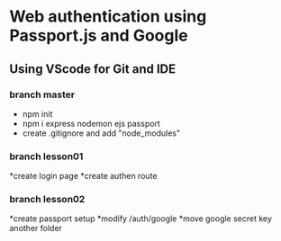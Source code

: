 # Web authentication using Passport.js and Google
## Using VScode for Git and IDE

### branch master
* npm init
* npm i express nodemon ejs passport
* create .gitignore and add "node_modules"

### branch lesson01
*create login page
*create authen route

### branch lesson02
*create passport setup
*modify /auth/google
*move google secret key another folder
